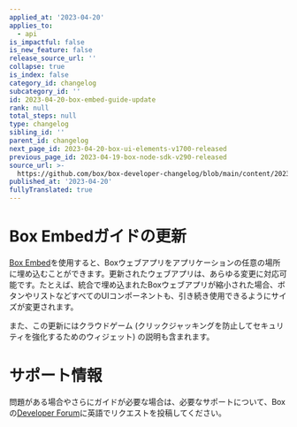 ```yaml
---
applied_at: '2023-04-20'
applies_to:
  - api
is_impactful: false
is_new_feature: false
release_source_url: ''
collapse: true
is_index: false
category_id: changelog
subcategory_id: ''
id: 2023-04-20-box-embed-guide-update
rank: null
total_steps: null
type: changelog
sibling_id: ''
parent_id: changelog
next_page_id: 2023-04-20-box-ui-elements-v1700-released
previous_page_id: 2023-04-19-box-node-sdk-v290-released
source_url: >-
  https://github.com/box/box-developer-changelog/blob/main/content/2023/04-20-box-embed-guide-update.md
published_at: '2023-04-20'
fullyTranslated: true
---
```

# Box Embedガイドの更新

[Box Embed][1]を使用すると、Boxウェブアプリをアプリケーションの任意の場所に埋め込むことができます。更新されたウェブアプリは、あらゆる変更に対応可能です。たとえば、統合で埋め込まれたBoxウェブアプリが縮小された場合、ボタンやリストなどすべてのUIコンポーネントも、引き続き使用できるようにサイズが変更されます。

また、この更新にはクラウドゲーム (クリックジャッキングを防止してセキュリティを強化するためのウィジェット) の説明も含まれます。

# サポート情報

問題がある場合やさらにガイドが必要な場合は、必要なサポートについて、Boxの[Developer Forum][2]に英語でリクエストを投稿してください。

[1]: g://embed/box-embed/

[2]: https://support.box.com/hc/en-us/community/topics/360001932973-Platform-and-Developer-Forum
